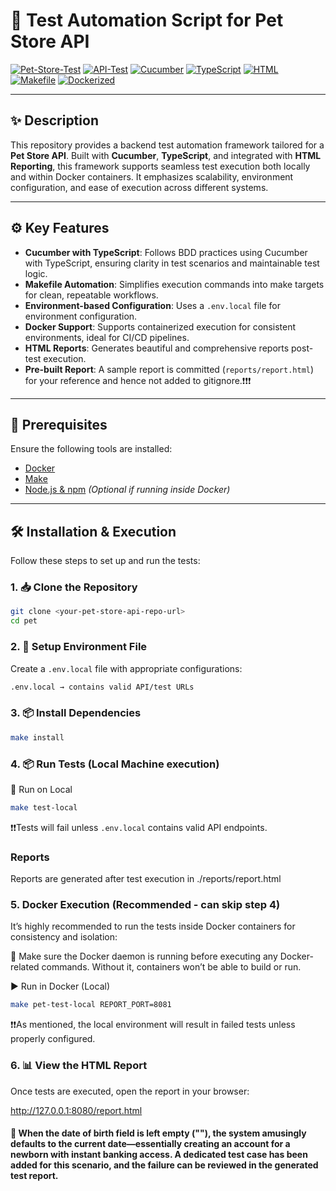 # 🐾 Test Automation Script for Pet Store API

[![Pet-Store-Test](https://img.shields.io/badge/Pet%20Store-Test%20Automation-blue)](https://shields.io/)
[![API-Test](https://img.shields.io/badge/API%20Automation%20Test-008080)](https://shields.io/)
[![Cucumber](https://img.shields.io/badge/Cucumber%20Framework-33cc33)](https://shields.io/)
[![TypeScript](https://img.shields.io/badge/TypeScript-007acc)](https://shields.io/)
[![HTML](https://img.shields.io/badge/HTML%20Reports-FF69B4)](https://shields.io/)
[![Makefile](https://img.shields.io/badge/Makefile-Automation-informational)](https://shields.io/)
[![Dockerized](https://img.shields.io/badge/Dockerized%20Testing-0db7ed)](https://shields.io/)

---

## ✨ Description

This repository provides a backend test automation framework tailored for a **Pet Store API**. Built with **Cucumber**, **TypeScript**, and integrated with **HTML Reporting**, this framework supports seamless test execution both locally and within Docker containers. It emphasizes scalability, environment configuration, and ease of execution across different systems.

---

## ⚙️ Key Features

- **Cucumber with TypeScript**: Follows BDD practices using Cucumber with TypeScript, ensuring clarity in test scenarios and maintainable test logic.
- **Makefile Automation**: Simplifies execution commands into make targets for clean, repeatable workflows.
- **Environment-based Configuration**: Uses a `.env.local` file for environment configuration.
- **Docker Support**: Supports containerized execution for consistent environments, ideal for CI/CD pipelines.
- **HTML Reports**: Generates beautiful and comprehensive reports post-test execution.
- **Pre-built Report**: A sample report is committed (`reports/report.html`) for your reference and hence not added to gitignore.❗❗❗

---

## 🚀 Prerequisites

Ensure the following tools are installed:

- [Docker](https://www.docker.com/)
- [Make](https://www.gnu.org/software/make/)
- [Node.js & npm](https://nodejs.org/) *(Optional if running inside Docker)*

---
## 🛠️ Installation & Execution

Follow these steps to set up and run the tests:

### 1. 📥 Clone the Repository
```sh
git clone <your-pet-store-api-repo-url>
cd pet
```
### 2. 📁 Setup Environment File
Create a `.env.local` file with appropriate configurations:
```sh
.env.local → contains valid API/test URLs
```

### 3. 📦 Install Dependencies
```sh
make install
```

### 4. 📦 Run Tests (Local Machine execution)

🧪 Run on Local
```sh
make test-local
```
❗❗Tests will fail unless `.env.local` contains valid API endpoints.

### Reports

Reports are generated after test execution in ./reports/report.html

### 5. Docker Execution (Recommended - can skip step 4)
It’s highly recommended to run the tests inside Docker containers for consistency and isolation:

🔧 Make sure the Docker daemon is running before executing any Docker-related commands. Without it, containers won’t be able to build or run.

▶️ Run in Docker (Local)
```sh
make pet-test-local REPORT_PORT=8081
```
❗❗As mentioned, the local environment will result in failed tests unless properly configured.

### 6. 📊 View the HTML Report
Once tests are executed, open the report in your browser:

http://127.0.0.1:8080/report.html

#### 🐞 When the date of birth field is left empty (""), the system amusingly defaults to the current date—essentially creating an account for a newborn with instant banking access. A dedicated test case has been added for this scenario, and the failure can be reviewed in the generated test report.